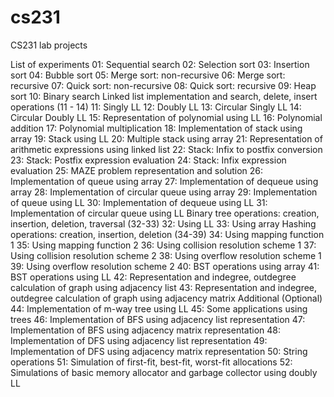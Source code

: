 # cs231
CS231 lab projects

List of experiments
 01: Sequential search
 02: Selection sort
 03: Insertion sort
 04: Bubble sort
 05: Merge sort: non-recursive
 06: Merge sort: recursive
 07: Quick sort: non-recursive
 08: Quick sort: recursive
 09: Heap sort
 10: Binary search
Linked list implementation and search, delete, insert operations (11 - 14)
 11: Singly LL
 12: Doubly LL
 13: Circular Singly LL
 14: Circular Doubly LL
 15: Representation of polynomial using LL
 16: Polynomial addition
 17: Polynomial multiplication
 18: Implementation of stack using array
 19: Stack using LL
 20: Multiple stack using array
 21: Representation of arithmetic expressions using linked list
 22: Stack: Infix to postfix conversion
 23: Stack: Postfix expression evaluation
 24: Stack: Infix expression evaluation
 25: MAZE problem representation and solution
 26: Implementation of queue using array
 27: Implementation of dequeue using array
 28: Implementation of circular queue using array
 29: Implementation of queue using LL
 30: Implementation of dequeue using LL
 31: Implementation of circular queue using LL
Binary tree operations: creation, insertion, deletion, traversal (32-33)
 32: Using LL
 33: Using array
Hashing operations: creation, insertion, deletion (34-39)
 34: Using mapping function 1
 35: Using mapping function 2
 36: Using collision resolution scheme 1
 37: Using collision resolution scheme 2
 38: Using overflow resolution scheme 1
 39: Using overflow resolution scheme 2
 40: BST operations using array
 41: BST operations using LL
 42: Representation and indegree, outdegree calculation of graph using adjacency list
 43: Representation and indegree, outdegree calculation of graph using adjacency matrix
Additional (Optional)
 44: Implementation of m-way tree using LL
 45: Some applications using trees
 46: Implementation of BFS using adjacency list representation
 47: Implementation of BFS using adjacency matrix representation
 48: Implementation of DFS using adjacency list representation
 49: Implementation of DFS using adjacency matrix representation
 50: String operations
 51: Simulation of first-fit, best-fit, worst-fit allocations
 52: Simulations of basic memory allocator and garbage collector using doubly LL
